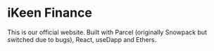 # iKeen Finance

This is our official website. Built with Parcel (originally Snowpack but switched due to bugs), React, useDapp and Ethers.
